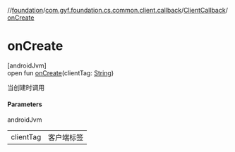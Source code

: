 //[foundation](../../../index.md)/[com.gyf.foundation.cs.common.client.callback](../index.md)/[ClientCallback](index.md)/[onCreate](on-create.md)

# onCreate

[androidJvm]\
open fun [onCreate](on-create.md)(clientTag: [String](https://kotlinlang.org/api/core/kotlin-stdlib/kotlin/-string/index.html))

当创建时调用

#### Parameters

androidJvm

| | |
|---|---|
| clientTag | 客户端标签 |